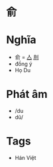 # 俞

# Nghĩa
* 俞 = [亼](亼.md) [刖](刖.md)
* đồng ý
* Họ Du

# Phát âm
* /du
*  dũ/

# Tags
* Hán Việt

<script>window.HANZI_FIELD='俞';</script>
